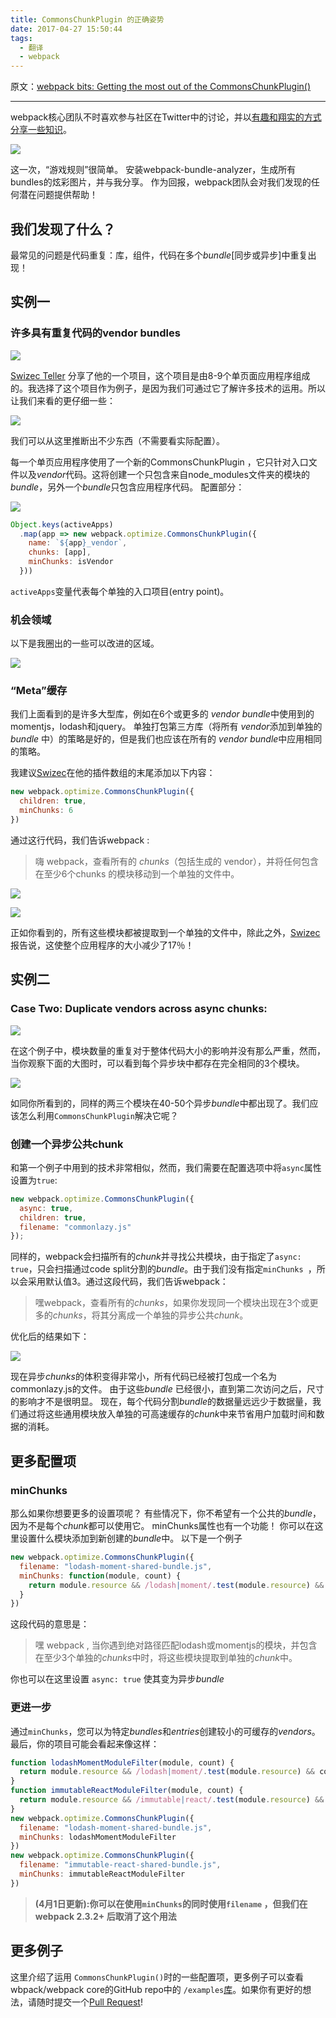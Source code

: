 ```yaml
---
title: CommonsChunkPlugin 的正确姿势
date: 2017-04-27 15:50:44
tags: 
  - 翻译 
  - webpack
---
```


原文：[webpack bits: Getting the most out of the CommonsChunkPlugin()](https://medium.com/webpack/webpack-bits-getting-the-most-out-of-the-commonschunkplugin-ab389e5f318)

---

webpack核心团队不时喜欢参与社区在Twitter中的讨论，并以[有趣和翔实的方式分享一些知识](https://twitter.com/TheLarkInn/status/842817690951733248)。

![](http://onvaoy58z.bkt.clouddn.com/ccpt1.JPG)



这一次，“游戏规则”很简单。 安装webpack-bundle-analyzer，生成所有bundles的炫彩图片，并与我分享。 作为回报，webpack团队会对我们发现的任何潜在问题提供帮助！

<!-- more -->

## 我们发现了什么？

最常见的问题是代码重复：库，组件，代码在多个*bundle*[同步或异步]中重复出现！

## 实例一

### 许多具有重复代码的vendor bundles

![](http://onvaoy58z.bkt.clouddn.com/ccpt2.JPG)

[Swizec Teller](https://medium.com/@swizec) 分享了他的一个项目，这个项目是由8-9个单页面应用程序组成的。我选择了这个项目作为例子，是因为我们可通过它了解许多技术的运用。所以让我们来看的更仔细一些：

![](http://onvaoy58z.bkt.clouddn.com/ccp0.png)



我们可以从这里推断出不少东西（不需要看实际配置）。

每一个单页应用程序使用了一个新的CommonsChunkPlugin ，它只针对入口文件以及*vendor*代码。这将创建一个只包含来自node_modules文件夹的模块的*bundle*，另外一个*bundle*只包含应用程序代码。 配置部分：

![](http://onvaoy58z.bkt.clouddn.com/ccpt3.JPG)

```javascript
Object.keys(activeApps)
  .map(app => new webpack.optimize.CommonsChunkPlugin({
    name: `${app}_vendor`,
    chunks: [app],
    minChunks: isVendor
  }))
```

`activeApps`变量代表每个单独的入口项目(entry point)。

### 机会领域

以下是我圈出的一些可以改进的区域。

![](http://onvaoy58z.bkt.clouddn.com/ccp1.png)

### “Meta”缓存

我们上面看到的是许多大型库，例如在6个或更多的 *vendor bundle*中使用到的momentjs，lodash和jquery。 单独打包第三方库（将所有 *vendor*添加到单独的 *bundle* 中）的策略是好的，但是我们也应该在所有的 *vendor bundle*中应用相同的策略。

我建议[Swizec](https://medium.com/@swizec)在他的插件数组的末尾添加以下内容：

```javascript
new webpack.optimize.CommonsChunkPlugin({
  children: true, 
  minChunks: 6
})
```

通过这行代码，我们告诉webpack :

> 嗨 webpack，查看所有的 *chunks*（包括生成的 vendor），并将任何包含在至少6个chunks 的模块移动到一个单独的文件中。

![](http://onvaoy58z.bkt.clouddn.com/ccpt4.JPG)

![](http://onvaoy58z.bkt.clouddn.com/ccpt5.JPG)

正如你看到的，所有这些模块都被提取到一个单独的文件中，除此之外，[Swizec](https://medium.com/@swizec)报告说，这使整个应用程序的大小减少了17％！

## 实例二

### Case Two: Duplicate vendors across async chunks:

![](http://onvaoy58z.bkt.clouddn.com/ccpt6.JPG)

在这个例子中，模块数量的重复对于整体代码大小的影响并没有那么严重，然而，当你观察下面的大图时，可以看到每个异步块中都存在完全相同的3个模块。

![](http://onvaoy58z.bkt.clouddn.com/ccp2.jpeg)



如同你所看到的，同样的两三个模块在40-50个异步*bundle*中都出现了。我们应该怎么利用`CommonsChunkPlugin`解决它呢？

### 创建一个异步公共chunk

和第一个例子中用到的技术非常相似，然而，我们需要在配置选项中将`async`属性设置为`true`:

```javascript
new webpack.optimize.CommonsChunkPlugin({
  async: true, 
  children: true, 
  filename: "commonlazy.js"
});
```

同样的，webpack会扫描所有的*chunk*并寻找公共模块，由于指定了`async: true`，只会扫描通过code split分割的*bundle*。由于我们没有指定`minChunks `，所以会采用默认值3。通过这段代码，我们告诉webpack：

> 嘿webpack，查看所有的*chunks*，如果你发现同一个模块出现在3个或更多的*chunks*，将其分离成一个单独的异步公共*chunk*。

优化后的结果如下：

![](http://onvaoy58z.bkt.clouddn.com/ccpt8.JPG)

现在异步*chunks*的体积变得非常小，所有代码已经被打包成一个名为commonlazy.js的文件。 由于这些*bundle* 已经很小，直到第二次访问之后，尺寸的影响才不是很明显。 现在，每个代码分割*bundle*的数据量远远少于数据量，我们通过将这些通用模块放入单独的可高速缓存的*chunk*中来节省用户加载时间和数据的消耗。



## 更多配置项

### minChunks

那么如果你想要更多的设置项呢？ 有些情况下，你不希望有一个公共的*bundle*，因为不是每个*chunk*都可以使用它。 minChunks属性也有一个功能！ 你可以在这里设置什么模块添加到新创建的*bundle*中。 以下是一个例子

```javascript
new webpack.optimize.CommonsChunkPlugin({
  filename: "lodash-moment-shared-bundle.js", 
  minChunks: function(module, count) { 
    return module.resource && /lodash|moment/.test(module.resource) && count >= 3
  }
})
```

这段代码的意思是：

> 嘿 webpack , 当你遇到绝对路径匹配lodash或momentjs的模块，并包含在至少3个单独的*chunks*中时，将这些模块提取到单独的*chunk*中。

你也可以在这里设置 `async: true` 使其变为异步*bundle*

### 更进一步

通过`minChunks`，您可以为特定*bundles*和*entries*创建较小的可缓存的*vendors*。 最后，你的项目可能会看起来像这样：

```javascript
function lodashMomentModuleFilter(module, count) {
  return module.resource && /lodash|moment/.test(module.resource) && count >= 2;
}
function immutableReactModuleFilter(module, count) {
  return module.resource && /immutable|react/.test(module.resource) && count >=4
}
new webpack.optimize.CommonsChunkPlugin({
  filename: "lodash-moment-shared-bundle.js", 
  minChunks: lodashMomentModuleFilter
})
new webpack.optimize.CommonsChunkPlugin({
  filename: "immutable-react-shared-bundle.js", 
  minChunks: immutableReactModuleFilter
})
```

> **(4月1日更新):你可以在使用`minChunks`的同时使用`filename` ，但我们在webpack 2.3.2+ 后取消了这个用法**

## 更多例子

这里介绍了运用 `CommonsChunkPlugin()`时的一些配置项，更多例子可以查看wbpack/webpack core的GitHub repo中的 `/examples`[库](https://github.com/webpack/webpack/tree/master/examples)。如果你有更好的想法，请随时提交一个[Pull Request](https://github.com/webpack/webpack/blob/master/CONTRIBUTING.md)!